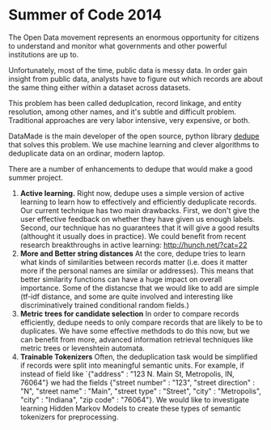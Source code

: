 Summer of Code 2014
==============

The Open Data movement represents an enormous opportunity for citizens to understand and monitor what governments and other powerful institutions are up to. 

Unfortunately, most of the time, public data is messy data. In order gain insight from public data, analysts have to figure out which records are about the same thing either within a dataset across datasets.

This problem has been called deduplcation, record linkage, and entity resolution, among other names, and it's subtle and difficult problem. Traditional approaches are very labor intensive, very expensive, or both.

DataMade is the main developer of the open source, python library [dedupe](https://github.com/open-city/dedupe) that solves this problem. We use machine learning and clever algorithms to deduplicate data on an ordinar, modern laptop.

There are a number of enhancements to dedupe that would make a good summer project.

1. **Active learning.** Right now, dedupe uses a simple version of active learning to learn how to effectively and efficiently deduplicate records. Our current technique has two main drawbacks. First, we don't give the user effective feedback on whether they have given us enough labels. Second, our technique has no guarantees that it will give a good results (althought it usually does in practice). We could benefit from recent research breakthroughs in active learning: http://hunch.net/?cat=22
2. **More and Better string distances** At the core, dedupe tries to learn what kinds of similarities between records matter (i.e. does it matter more if the personal names are similar or addresses). This means that better similarity functions can have a huge impact on overall importance. Some of the distancse that we would like to add are simple (tf-idf distance, and some are quite involved and interesting like discriminatively trained conditional random fields.)
3. **Metric trees for candidate selection** In order to compare records efficiently, dedupe needs to only compare records that are likely to be to duplicates. We have some effective methdods to do this now, but we can benefit from more, advanced information retrieval techniques like metric trees or levenshtein automata.
4. **Trainable Tokenizers** Often, the deduplication task would be simplified if records were split into meaningful semantic units. For example, if instead of field like `{"address" : "123 N. Main St, Metropolis, IN, 76064"} we had the fields {"street number" : "123", "street direction" : "N", "street name" : "Main", "street type" : "Street", "city" : "Metropolis", "city" : "Indiana", "zip code" : "76064"}. We would like to investigate learning Hidden Markov Models to create these types of semantic tokenizers for preprocessing.
